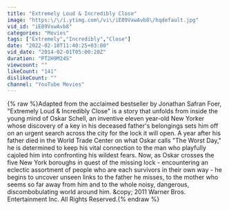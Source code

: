 ```yaml
---
title: "Extremely Loud & Incredibly Close"
image: "https:\/\/i.ytimg.com\/vi\/iE89VxwAvb8\/hqdefault.jpg"
vid_id: "iE89VxwAvb8"
categories: "Movies"
tags: ["Extremely","Incredibly","Close"]
date: "2022-02-10T11:40:25+03:00"
vid_date: "2014-02-01T05:00:20Z"
duration: "PT2H9M24S"
viewcount: ""
likeCount: "141"
dislikeCount: ""
channel: "YouTube Movies"
---
```

{% raw %}Adapted from the acclaimed bestseller by Jonathan Safran Foer, &quot;Extremely Loud &amp; Incredibly Close&quot; is a story that unfolds from inside the young mind of Oskar Schell, an inventive eleven year-old New Yorker whose discovery of a key in his deceased father's belongings sets him off on an urgent search across the city for the lock it will open. A year after his father died in the World Trade Center on what Oskar calls &quot;The Worst Day,&quot; he is determined to keep his vital connection to the man who playfully cajoled him into confronting his wildest fears. Now, as Oskar crosses the five New York boroughs in quest of the missing lock - encountering an eclectic assortment of people who are each survivors in their own way - he begins to uncover unseen links to the father he misses, to the mother who seems so far away from him and to the whole noisy, dangerous, discombobulating world around him. &amp;copy; 2011 Warner Bros. Entertainment Inc. All Rights Reserved.{% endraw %}
